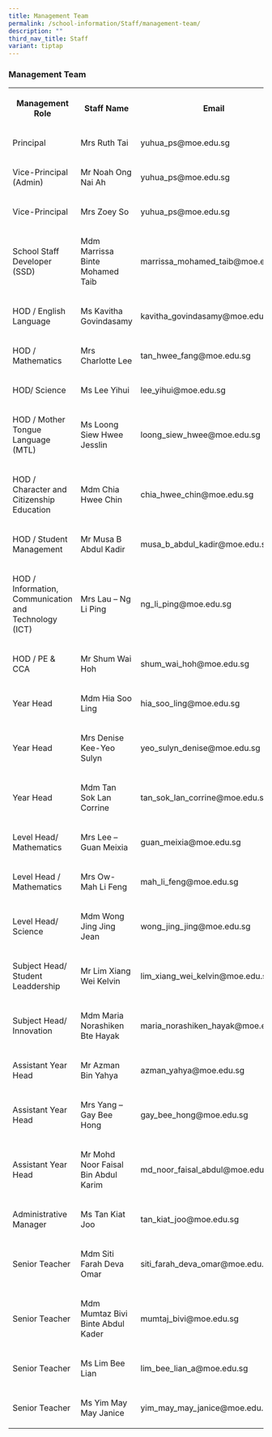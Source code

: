 ```yaml
---
title: Management Team
permalink: /school-information/Staff/management-team/
description: ""
third_nav_title: Staff
variant: tiptap
---
```

<h3>Management Team</h3><table><tbody><tr><th rowspan="1" colspan="1"><p>Management Role</p></th><th rowspan="1" colspan="1"><p>Staff Name</p></th><th rowspan="1" colspan="1"><p>Email</p></th></tr><tr><td rowspan="1" colspan="1"><p>Principal</p></td><td rowspan="1" colspan="1"><p>Mrs Ruth Tai</p></td><td rowspan="1" colspan="1"><p>yuhua_ps@moe.edu.sg</p></td></tr><tr><td rowspan="1" colspan="1"><p>Vice-Principal (Admin)</p></td><td rowspan="1" colspan="1"><p>Mr Noah Ong Nai Ah</p></td><td rowspan="1" colspan="1"><p>yuhua_ps@moe.edu.sg</p></td></tr><tr><td rowspan="1" colspan="1"><p>Vice-Principal</p></td><td rowspan="1" colspan="1"><p>Mrs Zoey So</p></td><td rowspan="1" colspan="1"><p>yuhua_ps@moe.edu.sg</p></td></tr><tr><td rowspan="1" colspan="1"><p>School Staff Developer (SSD)</p></td><td rowspan="1" colspan="1"><p>Mdm Marrissa Binte Mohamed Taib</p></td><td rowspan="1" colspan="1"><p>marrissa_mohamed_taib@moe.edu.sg</p></td></tr><tr><td rowspan="1" colspan="1"><p>HOD / English Language</p></td><td rowspan="1" colspan="1"><p>Ms Kavitha Govindasamy</p></td><td rowspan="1" colspan="1"><p>kavitha_govindasamy@moe.edu.sg</p></td></tr><tr><td rowspan="1" colspan="1"><p>HOD / Mathematics</p></td><td rowspan="1" colspan="1"><p>Mrs Charlotte Lee</p></td><td rowspan="1" colspan="1"><p>tan_hwee_fang@moe.edu.sg</p></td></tr><tr><td rowspan="1" colspan="1"><p>HOD/ Science</p></td><td rowspan="1" colspan="1"><p>Ms Lee Yihui</p></td><td rowspan="1" colspan="1"><p>lee_yihui@moe.edu.sg</p></td></tr><tr><td rowspan="1" colspan="1"><p>HOD / Mother Tongue Language (MTL)</p></td><td rowspan="1" colspan="1"><p>Ms Loong Siew Hwee Jesslin</p></td><td rowspan="1" colspan="1"><p>loong_siew_hwee@moe.edu.sg</p></td></tr><tr><td rowspan="1" colspan="1"><p>HOD / Character and Citizenship Education</p></td><td rowspan="1" colspan="1"><p>Mdm Chia Hwee Chin</p></td><td rowspan="1" colspan="1"><p>chia_hwee_chin@moe.edu.sg</p></td></tr><tr><td rowspan="1" colspan="1"><p>HOD / Student Management</p></td><td rowspan="1" colspan="1"><p>Mr Musa B Abdul Kadir</p></td><td rowspan="1" colspan="1"><p>musa_b_abdul_kadir@moe.edu.sg</p></td></tr><tr><td rowspan="1" colspan="1"><p>HOD / Information, Communication and Technology (ICT)</p></td><td rowspan="1" colspan="1"><p>Mrs Lau – Ng Li Ping</p></td><td rowspan="1" colspan="1"><p>ng_li_ping@moe.edu.sg</p></td></tr><tr><td rowspan="1" colspan="1"><p>HOD / PE &amp; CCA</p></td><td rowspan="1" colspan="1"><p>Mr Shum Wai Hoh</p></td><td rowspan="1" colspan="1"><p>shum_wai_hoh@moe.edu.sg</p></td></tr><tr><td rowspan="1" colspan="1"><p>Year Head</p></td><td rowspan="1" colspan="1"><p>Mdm Hia Soo Ling</p></td><td rowspan="1" colspan="1"><p>hia_soo_ling@moe.edu.sg</p></td></tr><tr><td rowspan="1" colspan="1"><p>Year Head</p></td><td rowspan="1" colspan="1"><p>Mrs Denise Kee-Yeo Sulyn</p></td><td rowspan="1" colspan="1"><p>yeo_sulyn_denise@moe.edu.sg</p></td></tr><tr><td rowspan="1" colspan="1"><p>Year Head</p></td><td rowspan="1" colspan="1"><p>Mdm Tan Sok Lan Corrine</p></td><td rowspan="1" colspan="1"><p>tan_sok_lan_corrine@moe.edu.sg</p></td></tr><tr><td rowspan="1" colspan="1"><p>Level Head/ Mathematics</p></td><td rowspan="1" colspan="1"><p>Mrs Lee – Guan Meixia</p></td><td rowspan="1" colspan="1"><p>guan_meixia@moe.edu.sg</p></td></tr><tr><td rowspan="1" colspan="1"><p>Level Head / Mathematics</p></td><td rowspan="1" colspan="1"><p>Mrs Ow- Mah Li Feng</p></td><td rowspan="1" colspan="1"><p>mah_li_feng@moe.edu.sg</p></td></tr><tr><td rowspan="1" colspan="1"><p>Level Head/ Science</p></td><td rowspan="1" colspan="1"><p>Mdm Wong Jing Jing Jean</p></td><td rowspan="1" colspan="1"><p>wong_jing_jing@moe.edu.sg</p></td></tr><tr><td rowspan="1" colspan="1"><p>Subject Head/ Student Leaddership</p></td><td rowspan="1" colspan="1"><p>Mr Lim Xiang Wei Kelvin</p></td><td rowspan="1" colspan="1"><p>lim_xiang_wei_kelvin@moe.edu.sg</p></td></tr><tr><td rowspan="1" colspan="1"><p>Subject Head/ Innovation</p></td><td rowspan="1" colspan="1"><p>Mdm Maria Norashiken Bte Hayak</p></td><td rowspan="1" colspan="1"><p>maria_norashiken_hayak@moe.edu.sg</p></td></tr><tr><td rowspan="1" colspan="1"><p>Assistant Year Head</p></td><td rowspan="1" colspan="1"><p>Mr Azman Bin Yahya</p></td><td rowspan="1" colspan="1"><p>azman_yahya@moe.edu.sg</p></td></tr><tr><td rowspan="1" colspan="1"><p>Assistant Year Head</p></td><td rowspan="1" colspan="1"><p>Mrs Yang – Gay Bee Hong</p></td><td rowspan="1" colspan="1"><p>gay_bee_hong@moe.edu.sg</p></td></tr><tr><td rowspan="1" colspan="1"><p>Assistant Year Head</p></td><td rowspan="1" colspan="1"><p>Mr Mohd Noor Faisal Bin Abdul Karim</p></td><td rowspan="1" colspan="1"><p>md_noor_faisal_abdul@moe.edu.sg</p></td></tr><tr><td rowspan="1" colspan="1"><p>Administrative Manager</p></td><td rowspan="1" colspan="1"><p>Ms Tan Kiat Joo</p></td><td rowspan="1" colspan="1"><p>tan_kiat_joo@moe.edu.sg</p></td></tr><tr><td rowspan="1" colspan="1"><p>Senior Teacher</p></td><td rowspan="1" colspan="1"><p>Mdm Siti Farah Deva Omar</p></td><td rowspan="1" colspan="1"><p>siti_farah_deva_omar@moe.edu.sg</p></td></tr><tr><td rowspan="1" colspan="1"><p>Senior Teacher</p></td><td rowspan="1" colspan="1"><p>Mdm Mumtaz Bivi Binte Abdul Kader</p></td><td rowspan="1" colspan="1"><p>mumtaj_bivi@moe.edu.sg</p></td></tr><tr><td rowspan="1" colspan="1"><p>Senior Teacher</p></td><td rowspan="1" colspan="1"><p>Ms Lim Bee Lian</p></td><td rowspan="1" colspan="1"><p>lim_bee_lian_a@moe.edu.sg</p></td></tr><tr><td rowspan="1" colspan="1"><p>Senior Teacher</p></td><td rowspan="1" colspan="1"><p>Ms Yim May May Janice</p></td><td rowspan="1" colspan="1"><p>yim_may_may_janice@moe.edu.sg</p></td></tr></tbody></table><p></p>